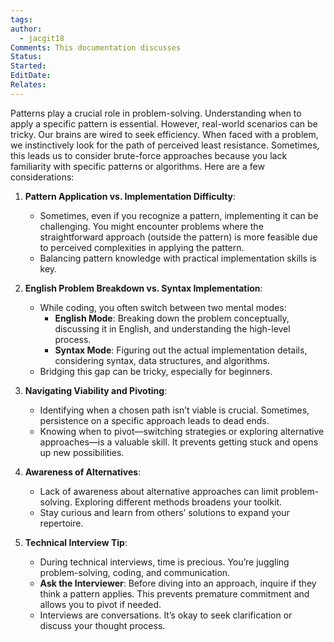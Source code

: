 ```yaml
---
tags: 
author:
  - jacgit18
Comments: This documentation discusses
Status: 
Started: 
EditDate: 
Relates:
---
```

Patterns play a crucial role in problem-solving. Understanding when to apply a specific pattern is essential. However, real-world scenarios can be tricky. Our brains are wired to seek efficiency. When faced with a problem, we instinctively look for the path of perceived least resistance.
Sometimes, this leads us to consider brute-force approaches because you lack familiarity with specific patterns or algorithms. Here are a few considerations:

1. **Pattern Application vs. Implementation Difficulty**:
    - Sometimes, even if you recognize a pattern, implementing it can be challenging. You might encounter problems where the straightforward approach (outside the pattern) is more feasible due to perceived complexities in applying the pattern.
    - Balancing pattern knowledge with practical implementation skills is key.
    
2. **English Problem Breakdown vs. Syntax Implementation**:
    - While coding, you often switch between two mental modes:
        - **English Mode**: Breaking down the problem conceptually, discussing it in English, and understanding the high-level process.
        - **Syntax Mode**: Figuring out the actual implementation details, considering syntax, data structures, and algorithms.
    - Bridging this gap can be tricky, especially for beginners.
    
3. **Navigating Viability and Pivoting**:
    - Identifying when a chosen path isn’t viable is crucial. Sometimes, persistence on a specific approach leads to dead ends.
    - Knowing when to pivot—switching strategies or exploring alternative approaches—is a valuable skill. It prevents getting stuck and opens up new possibilities.

4. **Awareness of Alternatives**:
    - Lack of awareness about alternative approaches can limit problem-solving. Exploring different methods broadens your toolkit.
    - Stay curious and learn from others’ solutions to expand your repertoire.

5. **Technical Interview Tip**:
    - During technical interviews, time is precious. You’re juggling problem-solving, coding, and communication.
    - **Ask the Interviewer**: Before diving into an approach, inquire if they think a pattern applies. This prevents premature commitment and allows you to pivot if needed.
    - Interviews are conversations. It’s okay to seek clarification or discuss your thought process.


